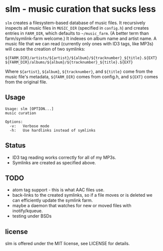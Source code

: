 slm - music curation that sucks less
====================================

`slm` creates a filesystem-based database of music files.  It
recursively inspects all music files in `MUSIC_DIR` (specified in
`config.h`) and creates entries in `FARM_DIR`, which defaults to
`~/music_farm`.  (A better term than farm/symlink-farm welcome.)  It
indexes on album name and artist name.  A music file that we can read
(currently only ones with ID3 tags, like MP3s) will cause the creation
of two symlinks:

    ${FARM_DIR}/artists/${artist}/${album}/${tracknumber}_${title}.${EXT}
    ${FARM_DIR}/albums/${album}/${tracknumber}_${title}.${EXT}

Where `${artist}`, `${album}`, `${tracknumber}`, and `${title}` come
from the music file's metadata, `${FARM_DIR}` comes from config.h, and
`${EXT}` comes from the original file.

Usage
-----

    Usage: slm [OPTION...]
    music curation
    
    Options:
      -v:	Verbose mode
      -h:	Use hardlinks instead of symlinks


Status
------

- ID3 tag reading works correctly for all of my MP3s.
- Symlinks are created as specified above.

TODO
----

- atom tag support - this is what AAC files use.
- back-links to the created symlinks, so if a file moves or is deleted
  we can efficiently update the symlink farm.
- maybe a daemon that watches for new or moved files with
  inotify/kqueue.
- testing under BSDs

license
-------

slm is offered under the MIT license, see LICENSE for details.
